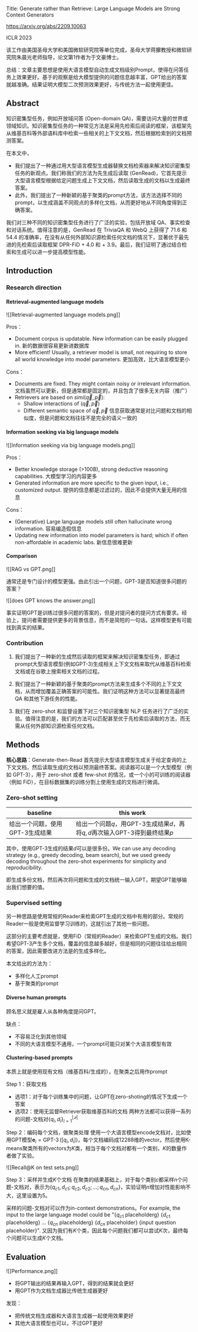 Title: Generate rather than Retrieve: Large Language Models are Strong Context Generators

https://arxiv.org/abs/2209.10063

ICLR 2023

该工作由美国圣母大学和美国微软研究院等单位完成，圣母大学蒋朦教授和微软研究院朱晨光老师指导，论文第1作者为于文豪博士。

总结：文章主要思想是使用大语言模型自动生成文档级别Prompt，使得在问答任务上效果更好。基于的观察是给大模型提供的问题信息越丰富，GPT给出的答案就越准确。结果证明大模型二次预测效果更好，与传统方法一起使用更佳。

## Abstract

知识密集型任务，例如开放域问答 (Open-domain QA)，需要访问大量的世界或领域知识。知识密集型任务的一种常见方法是采用先检索后阅读的框架，该框架先从维基百科等外部语料库中检索一些相关的上下文文档，然后根据检索到的文档预测答案。

在本文中，
- 我们提出了一种通过用大型语言模型生成器替换文档检索器来解决知识密集型任务的新观点。我们称我们的方法为先生成后读取 (GenRead)，它首先提示大型语言模型根据给定问题生成上下文文档，然后读取生成的文档以生成最终答案。
- 此外，我们提出了一种新颖的基于聚类的prompt方法，该方法选择不同的prompt，以生成涵盖不同观点的多样化文档，从而更好地从不同角度得到正确答案。

我们对三种不同的知识密集型任务进行了广泛的实验，包括开放域 QA、事实检查和对话系统。值得注意的是，GenRead 在 TriviaQA 和 WebQ 上获得了 71.6 和 54.4 的准确率，在没有从任何外部知识源检索任何文档的情况下，显著优于最先进的先检索后读取框架 DPR-FiD + 4.0 和 + 3.9。最后，我们证明了通过结合检索和生成可以进一步提高模型性能。

## Introduction

### Research direction

#### Retrieval-augmented language models

![[Retrieval-augmented language models.png]]

Pros：
- Document corpus is updatable. New information can be easily plugged in.
	新的数据很容易更新进数据库
- More efficient! Usually, a retriever model is small, not requiring to store all world knowledge into model parameters.
	更加高效，比大语言模型更小

Cons：
- Documents are fixed. They might contain noisy or irrelevant information.
	文档虽然可以更新，但是通常都是固定的，并且包含了很多无关内容（推广）
- Retrievers are based on $simi(\vec{q}, \vec{p})$:
	- Shallow interactions of $(\vec{q}, \vec{p})$
	- Different semantic space of $\vec{q}, \vec{p}$
	信息获取通常是对比问题和文档的相似度，但是问题和文档往往不是完全的语义一致的

#### Information seeking via big language models

![[Information seeking via big language models.png]]

Pros：
- Better knowledge storage (>100B), strong deductive reasoning capabilities.
	大模型学习的内容更多
- Generated information are more specific to the given input, i.e., customized output.
	提供的信息都是过滤过的，因此不会提供大量无用的信息

Cons：
- (Generative) Large language models still often hallucinate wrong information.
	容易编造假信息
- Updating new information into model parameters is hard; which if often non-affordable in academic labs.
	新信息很难更新

#### Comparison

![[RAG vs GPT.png]]

通常还是专门设计的模型更强。由此引出一个问题，GPT-3是否知道很多问题的答案？

![[does GPT knows the answer.png]]

事实证明GPT是训练过很多问题的答案的，但是对提问者的提问方式有要求。经验上，提问者需要提供更多的背景信息，而不是简短的一句话。这样模型更有可能找到真实的结果。

### Contribution

1. 我们提出了一种新的生成然后读取的框架来解决知识密集型任务，即通过prompt大型语言模型(例如GPT-3)生成相关上下文文档来取代从维基百科检索文档或在谷歌上搜索相关文档的过程。

2. 我们提出了一种新颖的基于聚类的prompt方法来生成多个不同的上下文文档，从而增加覆盖正确答案的可能性。我们证明这种方法可以显著提高最终 QA 和其他下游任务的性能。

3. 我们在 zero-shot 和监督设置下对三个知识密集型 NLP 任务进行了广泛的实验。值得注意的是，我们的方法可以匹配甚至优于先检索后读取的方法，而无需从任何外部知识源检索任何文档。

## Methods

**核心思路**：Generate-then-Read 首先提示大型语言模型生成关于给定查询的上下文文档，然后读取生成的文档以预测最终答案。阅读器可以是一个大型模型（例如 GPT-3），用于 zero-shot 或者 few-shot 的情况，或一个小的可训练的阅读器（例如 FiD），在目标数据集的训练分割上使用生成的文档进行微调。

### Zero-shot setting

| baseline                        | this work |
| ------------------------------- | --------- |
| 给出一个问题，使用GPT-3生成结果 | 给出一个问题$q$，用GPT-3生成结果$d$，再将$q,d$再次输入GPT-3得到最终结果$p$          |

其中，使用GPT-3生成的结果$d$可以是很多份。We can use any decoding strategy (e.g., greedy decoding, beam search), but we used greedy decoding throughout the zero-shot experiments for simplicity and reproducibility.

即生成多份文档，然后再次将问题和生成的文档统一输入GPT，期望GPT能够输出我们想要的值。

### Supervised setting

另一种思路是使用常规的Reader来检索GPT生成的文档中有用的部分。常规的Reader一般是使用监督学习训练的，这就引出了其他一些问题。

这部分的主要考虑就是，使用FiD（常规的Reader）来检索GPT生成的文档。我们希望GPT-3产生多个文档，覆盖的信息越多越好，但是相同的问题往往给出相同的答案，因此需要改进方法是的生成多样化。

本文给出的方法为：
- 多样化人工prompt
- 基于聚类的prompt

#### Diverse human prompts

顾名思义就是雇人从各种角度提问GPT。

缺点：
- 不容易泛化到其他领域
- 不同的大语言模型不通用，一个prompt可能只对某个大语言模型有效

#### Clustering-based prompts

本质上就是使用现有文档（维基百科/生成的），在聚类之后用作prompt

Step 1：获取文档
- 选项1：对于每个训练集中的问题，让GPT在zero-shoting的情况下生成一个答案
- 选项2：使用无监督Retriever获取维基百科的文档
两种方法都可以获得一系列的问题-文档对$\left\{q_{i}, d_{i}\right\}_{i=1}^{|\mathcal{Q}|}$

Step 2：编码每个文档，做聚类处理
使用一个大语言模型encode文档对，比如使用GPT模型$\mathbf{e}_{i}=\operatorname{GPT-3}\left(\left[q_{i}, d_{i}\right]\right)$，每个文档编码成12288维的vector。然后使用K-means聚类所有的vectors为$K$类，相当于每个文档对都有一个类别，$K$的数量作者做了实验。

![[Recall@K on test sets.png]]

Step 3：采样并生成$K$个文档
在聚类的结果基础上，对于每个类别$c$都采样$n$个问题-文档对，表示为$\left\{q_{c 1}, d_{c 1} ; q_{c 2}, d_{c 2} ; \ldots ; q_{c n}, d_{c n}\right\}$，实验证明$n$增加对性能影响不大，这里设置为5。

采样的问题-文档对可以作为in-context demonstrations。For example, the input to the
large language model could be "{$q_{c1}$ placeholderg} {$d_{c1}$ placeholderg} ... {$q_{cn}$ placeholderg} {$d_{cn}$
placeholder} {input question placeholder}". 又因为我们有$K$个类，因此每个问题我们都可以尝试$K$次，最终每个问题可以生成$K$个文档。

## Evaluation

![[Performance.png]]

- 将GPT输出的结果再输入GPT，得到的结果就会更好
- 用GPT作为文档生成器比传统生成器更好

发现：
- 把传统文档生成器和大语言生成器一起使用效果更好
- 其他大语言模型也可以，不过GPT更好










